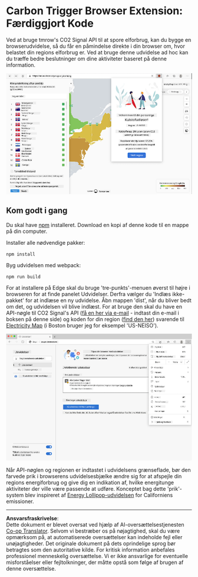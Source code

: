 <!--
CO_OP_TRANSLATOR_METADATA:
{
  "original_hash": "fab4e6b4f0efcd587a9029d82991f597",
  "translation_date": "2025-08-26T22:46:34+00:00",
  "source_file": "5-browser-extension/solution/README.md",
  "language_code": "da"
}
-->
# Carbon Trigger Browser Extension: Færdiggjort Kode

Ved at bruge tmrow's CO2 Signal API til at spore elforbrug, kan du bygge en browserudvidelse, så du får en påmindelse direkte i din browser om, hvor belastet din regions elforbrug er. Ved at bruge denne udvidelse ad hoc kan du træffe bedre beslutninger om dine aktiviteter baseret på denne information.

![extension screenshot](../../../../translated_images/extension-screenshot.0e7f5bfa110e92e3875e1bc9405edd45a3d2e02963e48900adb91926a62a5807.da.png)

## Kom godt i gang

Du skal have [npm](https://npmjs.com) installeret. Download en kopi af denne kode til en mappe på din computer.

Installer alle nødvendige pakker:

```
npm install
```

Byg udvidelsen med webpack:

```
npm run build
```

For at installere på Edge skal du bruge 'tre-punkts'-menuen øverst til højre i browseren for at finde panelet Udvidelser. Derfra vælger du 'Indlæs ikke-pakket' for at indlæse en ny udvidelse. Åbn mappen 'dist', når du bliver bedt om det, og udvidelsen vil blive indlæst. For at bruge den skal du have en API-nøgle til CO2 Signal's API ([få en her via e-mail](https://www.co2signal.com/) - indtast din e-mail i boksen på denne side) og koden for din region ([find den her](http://api.electricitymap.org/v3/zones)) svarende til [Electricity Map](https://www.electricitymap.org/map) (i Boston bruger jeg for eksempel 'US-NEISO').

![installing](../../../../translated_images/install-on-edge.78634f02842c48283726c531998679a6f03a45556b2ee99d8ff231fe41446324.da.png)

Når API-nøglen og regionen er indtastet i udvidelsens grænseflade, bør den farvede prik i browserens udvidelsesbjælke ændre sig for at afspejle din regions energiforbrug og give dig en indikation af, hvilke energitunge aktiviteter der ville være passende at udføre. Konceptet bag dette 'prik'-system blev inspireret af [Energy Lollipop-udvidelsen](https://energylollipop.com/) for Californiens emissioner.

---

**Ansvarsfraskrivelse**:  
Dette dokument er blevet oversat ved hjælp af AI-oversættelsestjenesten [Co-op Translator](https://github.com/Azure/co-op-translator). Selvom vi bestræber os på nøjagtighed, skal du være opmærksom på, at automatiserede oversættelser kan indeholde fejl eller unøjagtigheder. Det originale dokument på dets oprindelige sprog bør betragtes som den autoritative kilde. For kritisk information anbefales professionel menneskelig oversættelse. Vi er ikke ansvarlige for eventuelle misforståelser eller fejltolkninger, der måtte opstå som følge af brugen af denne oversættelse.